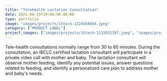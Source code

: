 ```yaml
---
title: "Telehealth Lactation Consultation"
date: 2021-06-25T19:08:00-06:00
type: portfolio
image: "images/projects/iStock-1224568084.jpeg"
category: ["PRODUCT LABEL"]
project_images: ["images/projects/iStock-1215031397.jpeg", "images/projects/iStock-1215892497.jpeg"]
---
```


Tele-health consultations normally range from 30 to 60 minutes.  During the consultation, an IBCLC certified lactation consultant will participate in a private video call with mother and baby.  The lactation consultant will observe mother feeding, identify any potential issues, answer questions related to feeding, and identify a personalized care plan to address mother and baby's needs.
